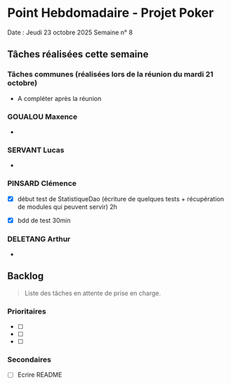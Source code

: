 # Point Hebdomadaire - Projet Poker

Date : Jeudi 23 octobre 2025
Semaine n° 8

## Tâches réalisées cette semaine

### Tâches communes (réalisées lors de la réunion du mardi 21 octobre)
- A compléter après la réunion 

### GOUALOU Maxence
- 

### SERVANT Lucas
- 

### PINSARD Clémence
- [x] début test de StatistiqueDao (écriture de quelques tests + récupération de modules qui peuvent servir) 2h
- [x] bdd de test 30min


### DELETANG Arthur
- 



## Backlog

> Liste des tâches en attente de prise en charge.

### Prioritaires

- [ ] 
- [ ] 
- [ ] 

### Secondaires

- [ ] Ecrire README